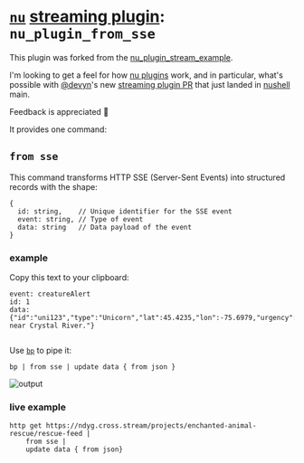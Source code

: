 # [`nu`](https://www.nushell.sh) [streaming plugin](https://github.com/nushell/nushell/pull/11911): `nu_plugin_from_sse`

This plugin was forked from the
[nu_plugin_stream_example](https://github.com/nushell/nushell/tree/main/crates/nu_plugin_stream_example).

I'm looking to get a feel for how [nu
plugins](https://www.nushell.sh/contributor-book/plugins.html#plugins) work,
and in particular, what's possible with [@devyn](https://github.com/devyn)'s
new [streaming plugin
PR](https://github.com/nushell/nushell/tree/main/crates/nu_plugin_stream_example)
that just landed in [nushell](https://www.nushell.sh) main.

Feedback is appreciated :green_heart:

It provides one command:

## `from sse`

This command transforms HTTP SSE (Server-Sent Events) into structured records with the shape:

```plaintext
{
  id: string,    // Unique identifier for the SSE event
  event: string, // Type of event
  data: string   // Data payload of the event
}
```

### example

Copy this text to your clipboard:

```
event: creatureAlert
id: 1
data: {"id":"uni123","type":"Unicorn","lat":45.4235,"lon":-75.6979,"urgency":"high","desc":"Injured near Crystal River."}


```

Use [`bp`](https://github.com/printfn/bp) to pipe it:

```nushell
bp | from sse | update data { from json }
````

![output](./docs/out.png)

### live example

```nushell
http get https://ndyg.cross.stream/projects/enchanted-animal-rescue/rescue-feed |
    from sse |
    update data { from json}
```
